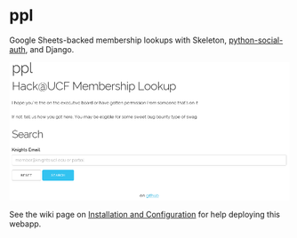 # ppl
Google Sheets-backed membership lookups with Skeleton, [python-social-auth](http://psa.matiasaguirre.net/), and Django.

![Screenshot](https://raw.githubusercontent.com/HackUCF/ppl/gh-pages/screenshot.png)

See the wiki page on [Installation and Configuration](https://github.com/HackUCF/ppl.docker/wiki#installation) for help deploying this webapp.
